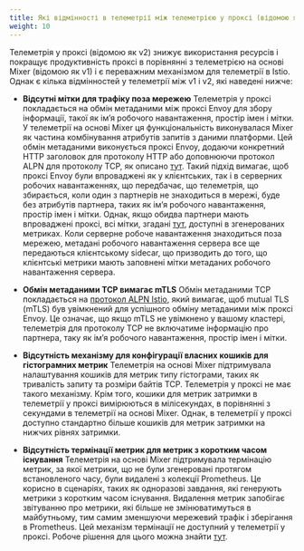 ```yaml
---
title: Які відмінності в телеметрії між телеметрією у проксі (відомою як v2) та телеметрією на основі Mixer (відомою як v1)?
weight: 10
---
```


Телеметрія у проксі (відомою як v2) знижує використання ресурсів і покращує продуктивність проксі в порівнянні з телеметрією на основі Mixer (відомою як v1) і є переважним механізмом для телеметрії в Istio. Однак є кілька відмінностей у телеметрії між v1 і v2, які наведені нижче:

* **Відсутні мітки для трафіку поза мережею**
  Телеметрія у проксі покладається на обмін метаданими між проксі Envoy для збору інформації, такої як імʼя робочого навантаження, простір імен і мітки. У телеметрії на основі Mixer ця функціональність виконувалася Mixer як частина комбінування атрибутів запитів з даними платформи. Цей обмін метаданими виконується проксі Envoy, додаючи конкретний HTTP заголовок для протоколу HTTP або доповнюючи протокол ALPN для протоколу TCP, як описано [тут](/docs/tasks/observability/metrics/tcp-metrics/#understanding-tcp-telemetry-collection). Такий підхід вимагає, щоб проксі Envoy були впроваджені як у клієнтських, так і в серверних робочих навантаженнях, що передбачає, що телеметрія, що збирається, коли один з партнерів не знаходиться в мережі, буде без атрибутів партнера, таких як імʼя робочого навантаження, простір імен і мітки. Однак, якщо обидва партнери мають впроваджені проксі, всі мітки, згадані [тут](/docs/reference/config/metrics/), доступні в згенерованих метриках. Коли серверне робоче навантаження знаходиться поза мережею, метадані робочого навантаження сервера все ще передаються клієнтському sidecar, що призводить до того, що клієнтські метрики мають заповнені мітки метаданих робочого навантаження сервера.

* **Обмін метаданими TCP вимагає mTLS**
  Обмін метаданими TCP покладається на [протокол ALPN Istio](/docs/tasks/observability/metrics/tcp-metrics/#understanding-tcp-telemetry-collection), який вимагає, щоб mutual TLS (mTLS) був увімкнений для успішного обміну метаданими між проксі Envoy. Це означає, що якщо mTLS не увімкнено у вашому кластері, телеметрія для протоколу TCP не включатиме інформацію про партнера, таку як імʼя робочого навантаження, простір імен і мітки.

* **Відсутність механізму для конфігурації власних кошиків для гістограмних метрик**
  Телеметрія на основі Mixer підтримувала налаштування кошиків для метрик типу гістограми, таких як тривалість запиту та розміри байтів TCP. Телеметрія у проксі не має такого механізму. Крім того, кошики для метрик затримки в телеметрії у проксі вимірюються в мілісекундах, в порівнянні з секундами в телеметрії на основі Mixer. Однак, в телеметрії у проксі доступно стандартно більше кошиків для метрик затримки на нижчих рівнях затримки.

* **Відсутність термінації метрик для метрик з коротким часом існування**
  Телеметрія на основі Mixer підтримувала термінацію метрик, за якої метрики, що не були згенеровані протягом встановленого часу, були видалені з колекції Prometheus. Це корисно в сценаріях, таких як одноразові завдання, які генерують метрики з коротким часом існування. Видалення метрик запобігає звітуванню про метрики, які більше не змінюватимуться в майбутньому, тим самим зменшуючи мережевий трафік і зберігання в Prometheus. Цей механізм термінації не доступний у телеметрії у проксі. Робоче рішення для цього можна знайти [тут](/about/faq/#metric-expiry).
